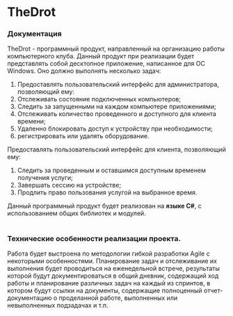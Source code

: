 # TheDrot

### Документация

TheDrot - программный продукт, направленный на организацию работы компьютерного клуба. Данный продукт при реализации будет представлять собой десктопное приложение, написанное для ОС Windows. Оно должно выполнять несколько задач:
1. Предоставлять пользовательский интерфейс для администратора, позволяющий ему:
2. Отслеживать состояние подключенных компьютеров;
3. Следить за запущенными на каждом компьютере приложениями;
4. Отслеживать количество проведенного и доступного для клиента времени;
5. Удаленно блокировать доступ к устройству при необходимости;
6. регистрировать или удалять оборудование.

Предоставлять пользовательский интерфейс для клиента, позволяющий ему:
1. Следить за проведенным и оставшимся доступным временем получения услуги;
2. Завершать сессию на устройстве;
3. Продлить право пользования услугой на выбранное время.

Данный программный продукт будет реализован на **языке C#**, с использованием общих библиотек и модулей.

#

### Технические особенности реализации проекта.

Работа будет выстроена по методологии гибкой разработки Agile с некоторыми особенностями. Планирование задач и отслеживание их выполнения будет проводиться на еженедельной встрече, результаты которой будут документироваться в общий дневник, содержащий ход работы и планирование различных задач на каждый из спринтов, в котором будут ссылки на документы, содержащие полноценный отчет-документацию о проделанной работе, выполненных или невыполненных подзадачах и т.п. 

